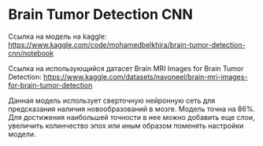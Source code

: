 # Brain Tumor Detection CNN

Ссылка на модель на kaggle: https://www.kaggle.com/code/mohamedbelkhira/brain-tumor-detection-cnn/notebook

Ссылка на использующийся датасет Brain MRI Images for Brain Tumor Detection: https://www.kaggle.com/datasets/navoneel/brain-mri-images-for-brain-tumor-detection

Данная модель использует сверточную нейронную сеть для предсказания наличия новообразований в мозге. Модель точна на 86%. Для достижения наибольшей точности в нее можно добавить еще слои, увеличить колинчество эпох или иным образом поменять настройки модели.